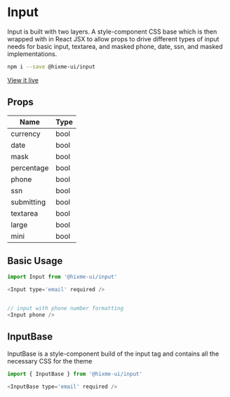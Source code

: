 # Input

Input is built with two layers. A style-component CSS base which is then
wrapped with in React JSX to allow props to drive different types of input
needs for basic input, textarea, and masked phone, date, ssn, and masked
implementations.


```bash
npm i --save @hixme-ui/input
```
[View it live](https://hixme.github.io/hixme-ui/input)

## Props

| Name            | Type        |
| --------------- | ----------- |
| currency        | bool        |
| date            | bool        |
| mask            | bool        |
| percentage      | bool        |
| phone           | bool        |
| ssn             | bool        |
| submitting      | bool        |
| textarea        | bool        |
| large           | bool        |
| mini            | bool        |


## Basic Usage

```javascript
import Input from '@hixme-ui/input'

<Input type='email' required />


// input with phone number formatting
<Input phone />

```

## InputBase

InputBase is a style-component build of the input tag and contains all the
necessary CSS for the theme

```javascript
import { InputBase } from '@hixme-ui/input'

<InputBase type='email' required />

```
